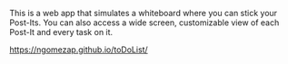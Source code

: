 This is a web app that simulates a whiteboard where you can stick your Post-Its.
You can also access a wide screen, customizable view of each Post-It and every task on it.

https://ngomezap.github.io/toDoList/

